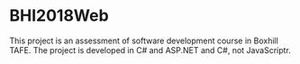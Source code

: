 # BHI2018Web
This project is an assessment of software development course in Boxhill TAFE.
The project is developed in C# and ASP.NET and C#, not JavaScriptr.
